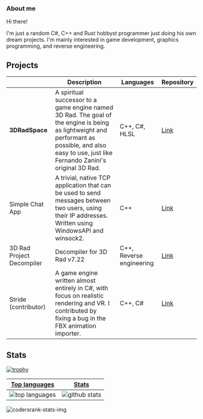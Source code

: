 ### About me

Hi there!

I'm just a random C#, C++ and Rust hobbyst programmer just doing his own dream projects. I'm mainly interested in game development, graphics programming, and reverse engineering.

## Projects

| | Description | Languages | Repository |
|--|--|--|--|
| **3DRadSpace** | A spiritual successor to a game engine named 3D Rad. The goal of the engine is being as lightweight and performant as possible, and also easy to use, just like Fernando Zanini's original 3D Rad. | C++, C#, HLSL | [Link](https://github.com/3DRadSpace/3D_Rad_Space) |
| Simple Chat App| A trivial, native TCP application that can be used to send messages between two users, using their IP addresses. Written using WindowsAPI and winsock2. | C++ | [Link](https://github.com/NicusorN5/Simple_Chat_App) |
| 3D Rad Project Decompiler | Decompiler for 3D Rad v7.22 | C++, Reverse engineering | [Link](https://github.com/NicusorN5/3DRad-Project-Decompiler) |
| Stride (contributor)|A game engine written almost entirely in C#, with focus on realistic rendering and VR. I contributed by fixing a bug in the FBX animation importer. |C++, C#| [Link](https://github.com/stride3d/stride) |



## Stats
[![trophy](https://github-profile-trophy.vercel.app/?username=NicusorN5)](https://github.com/ryo-ma/github-profile-trophy)

 |[Top languages](https://github.com/NicusorN5/github-readme-stats#top-languages-card)|[Stats](https://github.com/NicusorN5/github-readme-stats#github-stats-card)|
|-|-|
|![top languages](https://github-readme-stats.vercel.app/api/top-langs/?username=NicusorN5&layout=compact&langs_count=6)|![github stats](https://github-readme-stats.vercel.app/api?username=NicusorN5&count_private=true&show_icons=true&hide=issues)|

![codersrank-stats-img](https://cr-skills-chart-widget.azurewebsites.net/api/api?username=NicusorN5)
